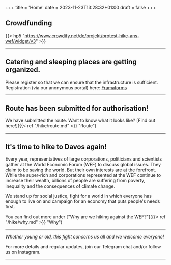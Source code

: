 +++
title = 'Home'
date = 2023-11-23T13:28:32+01:00
draft = false
+++

## Crowdfunding
{{< hp5 "https://www.crowdify.net/de/projekt/protest-hike-ans-wef/widget/v3" >}}

---

## Catering and sleeping places are getting organized.

Please register so that we can ensure that the infrastructure is sufficient. Registration (via our anonymous portal) here: [Framaforms](https://framaforms.org/strike-wef-anmeldung-2024-strike-wef-registration-2024-1699460623)

---

## Route has been submitted for authorisation!

We have submitted the route. Want to know what it looks like?
[Find out here!]({{< ref "/hike/route.md" >}} "Route")

---

## It's time to hike to Davos again!

Every year, representatives of large corporations, politicians and scientists gather at the World Economic Forum (WEF) to discuss global issues. They claim to be saving the world. But their own interests are at the forefront. While the super-rich and corporations represented at the WEF continue to increase their wealth, billions of people are suffering from poverty, inequality and the consequences of climate change. 

We stand up for social justice, fight for a world in which everyone has enough to live on and campaign for an economy that puts people's needs first.

You can find out more under ["Why are we hiking against the WEF?"]({{< ref "/hike/why.md" >}} "Why")

---


*Whether young or old, this fight concerns us all and we welcome everyone!*

For more details and regular updates, join our Telegram chat and/or follow us on Instagram.

---

